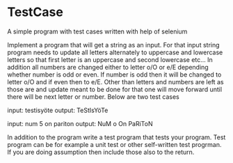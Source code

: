 # TestCase
A simple program with test cases written with help of selenium


Implement a program that will get a string as an input. For that input string program needs to update all letters alternately to uppercase and lowercase letters so that first letter is an uppercase and second lowercase etc… In addition all numbers are changed either to letter o/O or e/E depending whether number is odd or even. If number is odd then it will be changed to letter o/O and if even then to e/E. Other than letters and numbers are left as those are and update meant to be done for that one will move forward until there will be next letter or number. Below are two test cases

 
input: testisyöte
output: TeStIsYöTe


input: num 5 on pariton
output: NuM o On PaRiToN


In addition to the program write a test program that tests your program. Test program can be for example a unit test or other self-written test progrman. If you are doing assumption then include those also to the return.

